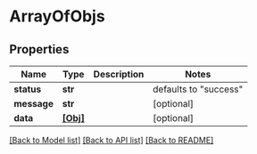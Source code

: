 # ArrayOfObjs

## Properties
Name | Type | Description | Notes
------------ | ------------- | ------------- | -------------
**status** | **str** |  | defaults to "success"
**message** | **str** |  | [optional] 
**data** | [**[Obj]**](Obj.md) |  | [optional] 

[[Back to Model list]](../README.md#documentation-for-models) [[Back to API list]](../README.md#documentation-for-api-endpoints) [[Back to README]](../README.md)


